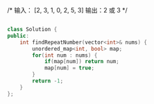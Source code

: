 /*
输入：
[2, 3, 1, 0, 2, 5, 3]
输出：2 或 3 
*/

```C++

class Solution {
public:
    int findRepeatNumber(vector<int>& nums) {
        unordered_map<int, bool> map;
        for(int num : nums) {
            if(map[num]) return num;
            map[num] = true;
        }
        return -1;
    }
};

```

